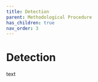 ```yaml
---
title: Detection
parent: Methodological Procedure
has_children: true
nav_order: 3
---
```


# Detection

text

